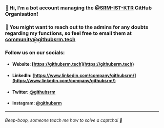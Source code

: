 ### 👋 Hi, I’m a bot account managing the [@SRM-IST-KTR](https://github.com/SRM-IST-KTR) GitHub Organisation!
### 👀 You might want to reach out to the admins for any doubts regarding my functions, so feel free to email them at [community@githubsrm.tech](mailto:community@githubsrm.tech)

### Follow us on our socials:
- #### Website: [https://githubsrm.tech](https://githubsrm.tech)
- #### LinkedIn: [https://www.linkedin.com/company/githubsrm/](https://www.linkedin.com/company/githubsrm/)
- #### Twitter: [@githubsrm](https://twitter.com/githubsrm)
- #### Instagram: [@githubsrm](https://www.instagram.com/githubsrm/)

---
###### Beep-boop, someone teach me how to solve a captcha! :robot:
